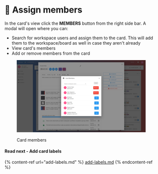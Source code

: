 # 👥 Assign members

In the card's view click the **MEMBERS** button from the right side bar. A modal will open where you can:

* Search for workspace users and assign them to the card. This will add them to the workspace/board as well in case they aren't already
* View card's members
* Add or remove members from the card

<figure><img src="../../.gitbook/assets/card-members.png" alt=""><figcaption><p>Card members</p></figcaption></figure>

#### Read next - Add card labels

{% content-ref url="add-labels.md" %}
[add-labels.md](add-labels.md)
{% endcontent-ref %}
